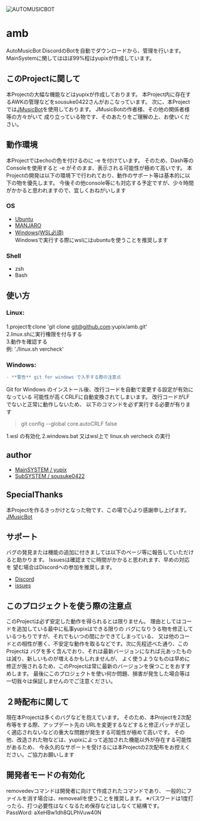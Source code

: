 ![AUTOMUSICBOT](https://akari.fiid.net/images/AUTOMUSICBOT.jpg "Image")
# amb
AutoMusicBot DiscordのBotを自動でダウンロードから、管理を行います。
MainSystemに関してはほぼ99%程はyupixが作成しています。

## このProjectに関して
本Projectの大幅な機能などはyupixが作成しております。
本Project内に存在するAWKの管理などをsousuke0422さんがおこなっています。
次に、本Projectでは[JMusicBot](https://github.com/jagrosh/MusicBot/releases)を使用しております。
JMusicBotの作者様、その他の関係者様等の方々がいて
成り立っている物です、そのあたりをご理解の上、お使いください。

## 動作環境
本Projectではechoの色を付けるのに -e を付けています。
そのため、Dash等のConsoleを使用すると -e がそのまま、表示される可能性が極めて高いです。
本Projectの開発は以下の環境下で行われており、動作のサポート等は基本的に以下の物を優先します。
今後その他console等にも対応する予定ですが、少々時間がかかると思われますので、宜しくおねがいします

### OS
- [Ubuntu](https://www.ubuntulinux.jp/)  
- [MANJARO](https://manjaro.org/)  
- [Windows(WSL必須)](https://www.microsoft.com/ja-jp/software-download/windows10ISO)  
Windowsで実行する際にwslにはubuntuを使うことを推奨します

### Shell
- zsh
- Bash

## 使い方
### Linux:
1.projectをclone
'git clone git@github.com:yupix/amb.git'  
2.linux.shに実行権限を付与する  
3.動作を確認する  
例:
'./linux.sh vercheck'

### Windows:
```diff
- **警告** git for windows で入手する際の注意点
```
Git for Windows のインストール後、改行コードを自動で変更する設定が有効になっている
可能性が高くCRLFに自動変換されてしまいます。
改行コードがLFでないと正常に動作しないため、
以下のコマンドを必ず実行する必要が有ります
> git config --global core.autoCRLF false

1.wsl の有効化
2.windows.bat 又はwsl上で linux.sh vercheck の実行

## author
- [MainSYSTEM / yupix](https://github.com/yupix/)
- [SubSYSTEM / sousuke0422](https://github.com/sousuke0422/)

## SpecialThanks
本Projectを作るきっかけとなった物です、この場で心より感謝申し上げます。
[JMusicBot](https://github.com/jagrosh/MusicBot/releases)

## サポート
バグの発見または機能の追加に付きましては以下のページ等に報告していただけると助かります。
Issuesは確認までに時間がかかると思われます、早めの対応を
望む場合はDiscordへの参加を推奨します。
- [Discord](https://discord.gg/uDNyePY)
- [issues](https://github.com/yupix/amb/issues)

## このプロジェクトを使う際の注意点
このProjectは必ず安定した動作を得られるとは限りません。
理由としてはコードを追加している最中に私事yupixはできる限りの
バグになりうる物を修正しているつもりですが、それでもいつの間にかできてしまっている、
又は他のコードとの相性が悪く、不安定な動作を取るなどです。次に先程述べた通り、このProjectは
バグを多く含んでおり、それは最新バージョンになれば元あったものは減り、新しいものが増えるかもしれませんが、
よく使うようなものは早めに修正が施されるため、このProjectは常に最新のバージョンを保つことをおすすめします。
最後にこのプロジェクトを使い何か問題、損害が発生した場合等は一切我々は保証しませんのでご注意ください。

## ２時配布に関して
現在本Projectは多くのバグなどを抱えています。
そのため、本Projectを2次配布等をする際、アップデート先の
URLを変更するなどすると修正パッチが正しく適応されないなどの重大な問題が発生する可能性が極めて高いです。
その他、改造された物などは、yupixによって追加された機能以外が存在する可能性があるため、
今永久的なサポートを受けるには本Projectの2次配布をお控えください。ご協力お願いします

## 開発者モードの有効化
removedevコマンドは開発者に向けて作成されたコマンドであり、
一般的にファイルを消す場合は、removeallを使うことを推奨します。
※パスワードは1度打ったら、打つ必要性はなくなるため保存などはしなくて結構です。  
PassWord: aXeHBw1dh8QLPhVuw40N